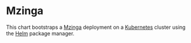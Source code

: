# Mzinga

This chart bootstraps a [Mzinga](https://www.mzinga.io/) deployment on a [Kubernetes](https://kubernetes.io/) cluster using the [Helm](https://helm.sh/) package manager.